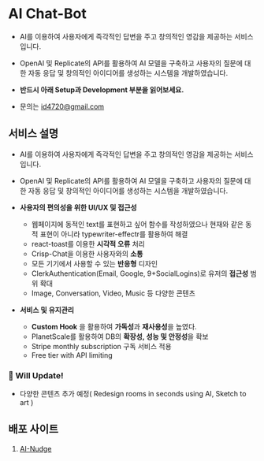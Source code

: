 # AI Chat-Bot

- AI를 이용하여 사용자에게 즉각적인 답변을 주고 창의적인 영감을 제공하는 서비스입니다.
- OpenAI 및 Replicate의 API를 활용하여 AI 모델을 구축하고 사용자의 질문에 대한 자동 응답 및 창의적인 아이디어를 생성하는 시스템을 개발하였습니다.

- **반드시 아래 Setup과 Development 부분을 읽어보세요.**
- 문의는 id4720@gmail.com

## 서비스 설명

- AI를 이용하여 사용자에게 즉각적인 답변을 주고 창의적인 영감을 제공하는 서비스입니다.
- OpenAI 및 Replicate의 API를 활용하여 AI 모델을 구축하고 사용자의 질문에 대한 자동 응답 및 창의적인 아이디어를 생성하는 시스템을 개발하였습니다.

- **사용자의 편의성을 위한 UI/UX 및 접근성**
    - 웹페이지에 동적인 text를 표현하고 싶어 함수를 작성하였으나 현재와 같은 동적 표현이 아니라 typewriter-effectr를 활용하여 해결
    - react-toast를 이용한 **시각적 오류** 처리
    - Crisp-Chat을 이용한 사용자와의 **소통**
    - 모든 기기에서 사용할 수 있는 **반응형** 디자인
    - ClerkAuthentication(Email, Google, 9+SocialLogins)로 유저의 **접근성** 범위 확대
    - Image, Conversation, Video, Music 등 다양한 콘텐츠
- **서비스 및 유지관리**
    - **Custom Hook** 을 활용하여 **가독성**과 **재사용성**을 높였다.
    - PlanetScale를 활용하여 DB의 **확장성, 성능 및 안정성**을 확보
    - Stripe monthly subscription 구독 서비스 적용
    - Free tier with API limiting

### 🧭 Will Update!

- 다양한 콘텐츠 추가 예정( Redesign rooms in seconds using AI, Sketch to art )

## 배포 사이트
1. [AI-Nudge](https://ai-nudge.vercel.app)
